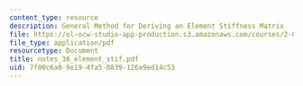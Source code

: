 ```yaml
---
content_type: resource
description: General Method for Deriving an Element Stiffness Matrix
file: https://ol-ocw-studio-app-production.s3.amazonaws.com/courses/2-082-ship-structural-analysis-design-13-122-spring-2003/7f00c6a09e194fa58839126a9ed14c53_notes_36_element_stif.pdf
file_type: application/pdf
resourcetype: Document
title: notes_36_element_stif.pdf
uid: 7f00c6a0-9e19-4fa5-8839-126a9ed14c53
---
```

